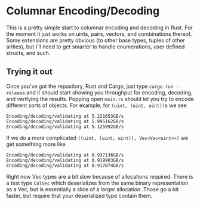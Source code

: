 # Columnar Encoding/Decoding #

This is a pretty simple start to columnar encoding and decoding in Rust. For the moment it just works on uints, pairs, vectors, and combinations thereof. Some extensions are pretty obvious (to other base types, tuples of other arities), but I'll need to get smarter to handle enumerations, user defined structs, and such.

## Trying it out ##

Once you've got the repository, Rust and Cargo, just type `cargo run --release` and it should start showing you throughput for encoding, decoding, and verifying the results. Popping open `main.rs` should let you try to encode different sorts of objects. For example, for `(uint, (uint, uint))`s we see

```
Encoding/decoding/validating at 5.221653GB/s
Encoding/decoding/validating at 5.095162GB/s
Encoding/decoding/validating at 5.125992GB/s
```

If we do a more complicated `((uint, (uint, uint)), Vec<Vec<uint>>)` we get something more like

```
Encoding/decoding/validating at 0.937136GB/s
Encoding/decoding/validating at 0.919903GB/s
Encoding/decoding/validating at 0.917874GB/s
```

Right now Vec types are a bit slow because of allocations required. There is a test type `ColVec` which deserializes from the same binary representation as a Vec, but is essentially a slice of a larger allocation. Those go a bit faster, but require that your deserialized type contain them.
